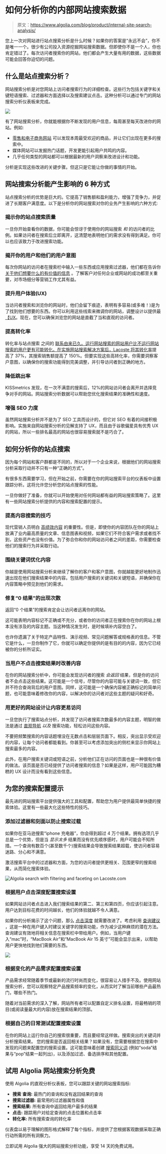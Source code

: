 # 如何分析你的内部网站搜索数据

> 原文：<https://www.algolia.com/blog/product/internal-site-search-analysis/>

您上一次对网站进行站点搜索分析是什么时候？如果你的答案是“永远不会”，你不是唯一一个。很少有公司投入资源挖掘网站搜索数据。但即使你不是一个人，你也肯定错过了。每次访问者搜索你的网站，他们都会产生大量有用的数据，这些数据可能会回答你迫切的问题。



## [](#what-is-site-search-analysis)什么是站点搜索分析？

网站搜索分析是对您网站上访问者搜索行为的详细检查。这些行为包括关键字和关键短语搜索、过滤器和方面选择以及搜索建议点击。这种分析可以通过专门的网站搜索分析仪表板来完成。

![](img/ce5e3a1df572eedc01c1fb122f9b34eb.png)

  有了网站搜索分析，你就能根据你不断发现的用户信息，每周甚至每天改进你的网站。例如:

*   [零售和电子商务网站](https://www.algolia.com/blog/ecommerce/e-commerce-2019-tips/) 可以发现本周最受欢迎的商品，并让它们出现在更多的搜索中。
*   媒体网站可以发掘热门话题，开发更能引起用户共鸣的内容。
*   几乎任何类型的网站都可以根据最新的用户洞察来改进设计和功能。

分析是实现这些改进的关键步骤。但这只是它能让你做的事情的开始。

## [](#6-ways-site-search-analysis-can-make-an-impact)网站搜索分析能产生影响的 6 种方式

站点搜索分析的优势是巨大的。它提高了销售额和盈利能力，增强了竞争力，并促进了长期客户满意度。以下是分析你的网站搜索对你的业务产生影响的六种方式:

### [](#reveals-the-quality-of-your-site-search%c2%a0)**揭示你的站点搜索质量**

一旦你开始查看你的数据，你可能会惊讶于使用你的网站搜索 *和* 的访问者的比例。如果访问者在搜索后立即离开，这清楚地表明他们的需求没有得到满足。你可以也应该致力于改进搜索功能。

### [](#demystifies-your-users-and-their-user-intent%c2%a0)**揭开你的用户和他们的用户意图**

每次你网站的访问者在搜索栏中输入一些东西或应用搜索过滤器，他们都在告诉你 [关于他们想要什么的有价值的信息](https://www.algolia.com/blog/product/supercharging-search-analytics/) 。了解客户对任何企业或网站的成功都至关重要，对市场细分等营销工作尤其有益。

### [](#enhances-user-experience-ux%c2%a0)**提升用户体验(UX)**

当访问者搜索和浏览你的网站时，他们会留下痕迹，表明有多容易(或多难！)是为了找到他们想要的东西。你可以利用这些线索来微调你的网站，调整设计以提供最[【UX](https://www.algolia.com/blog/ux/mobile-search-ux-8-obstacles/)。现在，您可以确保浏览您的网站是直截了当和直观的访问者。

### [](#improves-conversion-rates%c2%a0)**提高转化率**

转化率与站点搜索 之间的 [联系由来已久。运行网站搜索的网站用户比不运行网站搜索的用户更有可能转化。在实施网站搜索解决方案后，Lacoste 将其转化率](https://embed.vidyard.com/share/4Wo9c1Yoj45ssGRGcG1NUh)[](https://blog-api.algolia.com/wp-content/uploads/2018/10/Case-Study-Lacoste.pdf)提高了 37%，其搜索销售额提高了 150%。但要实现这些高转化率，你需要洞察客户意图，以确保你的搜索功能得到完美调整，并引导访问者到正确的地方。

### [](#reduces-bounce-rates%c2%a0)**降低跳出率**

KISSmetrics 发现，在一次不满意的搜索后，12%的网站访问者会离开并选择竞争对手的网站。网站搜索分析数据可以帮助您优化搜索结果的准确性和速度。

### [](#enhances-seo-efforts%c2%a0)**增强 SEO 力度**

虽然网站搜索分析并不是为了 SEO 工具而设计的，但它对 SEO 有着[](https://support.algolia.com/hc/en-us/articles/4406975271057-What-is-the-impact-of-Algolia-on-SEO-)的间接积极影响。实施来自网站搜索分析的见解支持了 UX，而且由于谷歌偏爱具有优秀 UX 的网站，所以一些排名最高的网站也很容易搜索就不是巧合了。

## [](#how-to-analyze-your-site-search)如何分析你的站点搜索

因为每个网站和客户群都是不同的，所以对于一个企业来说，根据他们的网站搜索分析采取行动并不只有一种“正确的方式”。

有很多东西需要学习，但在开始之前，你需要在你的网站搜索平台的仪表板中设置跟踪分析。这将允许您分析您的站点搜索的性能。

一旦你做好了准备，你就可以开始使用对任何网站都有益的网站搜索策略了。这里有一些网站搜索分析提供的内容和搜索配置的提示。

### [](#tips-to-improve-content-searches)**提高内容搜索的技巧**

现代营销人员明白 [高绩效内容](https://www.forbes.com/sites/forbesagencycouncil/2019/03/11/five-must-try-tactics-for-better-content-marketing/#146cbd0026b4) 的重要性。但是，即使你的内容团队在你的网站上放满了业内最高质量的文章、信息图表和视频，如果它们不符合客户需求或者找不到，这些资产也没有价值。为了弥合你和你的网站访问者之间的差距，你需要检查他们的搜索行为并采取行动。

### [](#optimize-content-around-keywords)**围绕关键词优化内容**

你越是使用网站搜索分析来继续了解你的客户和客户意图，你就越能更好地制作迅速出现在他们搜索结果中的内容。包括用户搜索的关键词和关键短语，并确保你在内容策略中预见到他们的需求。

### [](#fix-%e2%80%9c0-results%e2%80%9d-occurrences)**修复“0 结果”的出现次数**

返回“0 个结果”的搜索肯定会让访问者远离你的网站。

这可能表明内容标记不正确或不充分，或者你的访问者正在搜索你在你的网站上根本没有涉及的内容主题。当这种情况发生时，是时候填补内容空白了。

也许你遗漏了关于特定产品特性、演示视频、常见问题解答或规格表的信息。不管它是什么，一旦你制作了它，你就可以确定你提供的是有目的的内容，因为它已经被你的分析所证实。

### [](#improve-content-when-users-aren%e2%80%99t-clicking-search-results)**当用户不点击搜索结果时改善内容**

在你的网站搜索分析中，你可能会发现访问者的搜索 *会返回* 结果，但是你的访问者不会点击这些结果。这可能是一个信号，尽管你的内容可能与关键词一致，但它并不符合查询背后的用户意图。同样，这可能是一个确保内容被正确标记的简单问题，也可能意味着修改你的内容，以解决你的访问者对这些主题的疑问和好奇。

### [](#make-content-more-accessible-with-better-website-design)**用更好的网站设计让内容更易访问**

一旦您执行了搜索站点分析，并发现了访问者搜索次数最多的内容主题，明智的做法是通过 [直观导航](https://smallbiztrends.com/2019/01/easy-website-navigation-is-important.html) *以及* 搜索功能，轻松访问这些内容。

不要把频繁搜索的内容话题埋没在无数点击和层层页面下。相反，突出显示受欢迎的内容，让每个访问者都能看到。你甚至可以考虑添加突出的侧栏来显示你网站上搜索最多的内容。

此外，在用户搜索关键词或短语之前，分析他们正在访问的页面也是一种很有价值的做法。该页面是否已经提供了访问者搜索的信息？如果是这样，用户可能因为糟糕的 UX 设计而没有看到这些信息。

## [](#tips-for-your-search-configurations)为您的搜索配置提示

最先进的网站搜索平台提供强大的工具和配置，帮助您为用户提供最简单快捷的搜索体验。这里有一些最大化这些特性的技巧。

### [](#add-filters-and-facets-to-prevent-search-overload%c2%a0)**添加过滤器和刻面以防止搜索过载**

如果你在亚马逊搜索“iphone 充电器”，你会得到超过 4 万个结果。拥有选项几乎总是一个优势，但是当 *显示太多* 结果而没有优先顺序感时，用户可能会不知所措。一个查询有数百个(甚至数千个)搜索结果会导致搜索结果超载，使访问者容易迷路、分心和不满意。

激活搜索平台中的过滤器和方面，为您的访问者提供更相关、范围更窄的搜索结果，从而简化搜索体验。

![Algolia search with filtering and faceting on Lacoste.com ](img/f5cb8d770ec82e70e082b6ecefff0b68.png)

### [](#configure-search-settings-based-on-user-click-depth)**根据用户点击深度配置搜索设置**

如果网站访问者点击进入我们搜索结果的第二、第三和第四页，你应该引起注意。用户达到目标花费的时间越长，他们的体验就越不令人满意。

如果你的分析揭示了这个问题，那么 [点击深度](https://www.searchenginejournal.com/google-click-depth-matters-seo-url-structure/256779/#close) 就需要改进了。考虑利用 [查询建议](https://www.algolia.com/blog/product/introducing-query-suggestions-better-autocomplete/) ，这是一种在用户键入时建议关键字的搜索功能，作为减少这种麻烦的潜在方法。查询建议有效地将相关信息在搜索栏中带给用户。例如，当用户键入“mac”时，“MacBook Air”和“MacBook Air 15 英寸”可能会显示出来，以帮助用户更快地找到他们需要的东西。

![](img/983a3564abf8eb8263998ac2e9f5aee6.png)

### [](#configure-search-settings-based-on-changing-product-demand)**根据变化的产品需求配置搜索设置**

产品需求经常随着季节或最新的流行时尚而变化，很容易让人措手不及。使用网站搜索分析，您可以观察特定产品搜索频率的变化，从而实时了解当前哪些产品最热门，哪些不热门。

随着对当前需求的深入了解，网站所有者可以配置自定义排名设置，将最畅销的项目(或阅读量最大的内容)放在搜索结果的顶部。

### [](#configure-search-settings-based-on-your-own-daily-testing)**根据自己的日常测试配置搜索设置**

在你的网站上运行你自己的搜索很重要，而且要经常这样做。搜索突出的关键词并分析搜索结果。    您的搜索是否返回相关结果？如果没有，您需要根据您在搜索中发现的问题来配置您的搜索设置。这可能意味着创建 [搜索同义词](https://www.algolia.com/blog/engineering/inside-the-engine-part-6-handling-synonyms-the-right-way/) (例如“soda”结果与“pop”结果一起列出)，以及添加过滤、备选排序和其他配置。    

## [](#try-out-algolia-site-search-analytics-free%c2%a0)试用 Algolia 网站搜索分析免费

使用 Algolia 的直观分析仪表板，您可以跟踪关键的网站搜索指标:

*   **搜索** **查询:** 最热门的查询和没有返回结果的查询
*   **搜索过滤器:** 最常用的过滤器属性和值
*   **搜索结果:** 所有查询中返回给用户最多的结果
*   **点击:** 跟踪用户对给定查询的点击位置和点击率
*   **转化率:** 所有搜索查询的转化率

仪表盘以易于理解的图形格式解释了每个指标，并提供了您根据客观数据采取正确行动所需的所有洞察力。

立即试用 Algolia 强大的网站搜索分析功能，享受 14 天的免费试用。